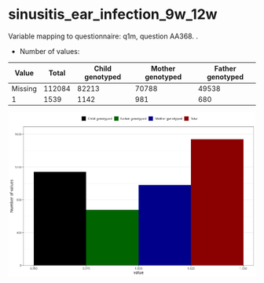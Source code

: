 # sinusitis_ear_infection_9w_12w
Variable mapping to questionnaire: q1m, question AA368.
.
- Number of values:

| Value | Total | Child genotyped | Mother genotyped | Father genotyped |
| ----- | ----- | --------------- | ---------------- | ---------------- |
| Missing | 112084 | 82213 | 70788 | 49538 |
| 1 | 1539 | 1142 | 981 |680 |



![](sinusitis_ear_infection_9w_12w_n.png)



